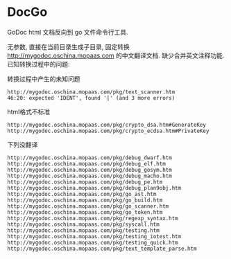 # DocGo
GoDoc html 文档反向到 go 文件命令行工具.

无参数, 直接在当前目录生成子目录, 固定转换 http://mygodoc.oschina.mopaas.com 的中文翻译文档. 缺少合并英文注释功能. 已知转换过程中的问题:


转换过程中产生的未知问题

    http://mygodoc.oschina.mopaas.com/pkg/text_scanner.htm
    46:20: expected 'IDENT', found '|' (and 3 more errors)

html格式不标准

    http://mygodoc.oschina.mopaas.com/pkg/crypto_dsa.htm#GenerateKey
    http://mygodoc.oschina.mopaas.com/pkg/crypto_ecdsa.htm#PrivateKey

下列没翻译

    http://mygodoc.oschina.mopaas.com/pkg/debug_dwarf.htm
    http://mygodoc.oschina.mopaas.com/pkg/debug_elf.htm
    http://mygodoc.oschina.mopaas.com/pkg/debug_gosym.htm
    http://mygodoc.oschina.mopaas.com/pkg/debug_macho.htm
    http://mygodoc.oschina.mopaas.com/pkg/debug_pe.htm
    http://mygodoc.oschina.mopaas.com/pkg/debug_plan9obj.htm
    http://mygodoc.oschina.mopaas.com/pkg/go_ast.htm
    http://mygodoc.oschina.mopaas.com/pkg/go_build.htm
    http://mygodoc.oschina.mopaas.com/pkg/go_scanner.htm
    http://mygodoc.oschina.mopaas.com/pkg/go_token.htm
    http://mygodoc.oschina.mopaas.com/pkg/regexp_syntax.htm
    http://mygodoc.oschina.mopaas.com/pkg/syscall.htm
    http://mygodoc.oschina.mopaas.com/pkg/testing.htm
    http://mygodoc.oschina.mopaas.com/pkg/testing_iotest.htm
    http://mygodoc.oschina.mopaas.com/pkg/testing_quick.htm
    http://mygodoc.oschina.mopaas.com/pkg/text_template_parse.htm

